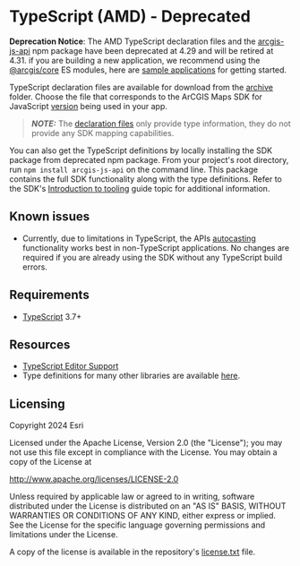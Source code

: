 # TypeScript (AMD) - Deprecated

**Deprecation Notice**: The AMD TypeScript declaration files and the [arcgis-js-api](https://www.npmjs.com/package/arcgis-js-api) npm package have been deprecated at 4.29 and will be retired at 4.31. if you are building a new application, we recommend using the [@arcgis/core](https://developers.arcgis.com/javascript/latest/es-modules/) ES modules, here are [sample applications](https://github.com/Esri/jsapi-resources/tree/main/esm-samples) for getting started.

TypeScript declaration files are available for download from the [archive](./archive/) folder. Choose the file that corresponds to the ArCGIS Maps SDK for JavaScript [version](https://developers.arcgis.com/javascript/latest/install-and-set-up/#amd-modules-via-arcgis-cdn) being used in your app. 

> **_NOTE:_**  The [declaration files](https://www.typescriptlang.org/docs/handbook/2/type-declarations.html#dts-files) only provide type information, they do not provide any SDK mapping capabilities. 

You can also get the TypeScript definitions by locally installing the SDK package from deprecated npm package. From your project's root directory, run `npm install arcgis-js-api` on the command line. This package contains the full SDK functionality along with the type definitions. Refer to the SDK's [Introduction to tooling](https://developers.arcgis.com/javascript/latest/tooling-intro/) guide topic for additional information.

## Known issues

* Currently, due to limitations in TypeScript, the APIs [autocasting](https://developers.arcgis.com/javascript/latest/programming-patterns/#autocasting) functionality works best in non-TypeScript applications. No changes are required if you are already using the SDK without any TypeScript build errors.

## Requirements

* [TypeScript][2] 3.7+

## Resources

* [TypeScript Editor Support][3]
* Type definitions for many other libraries are available [here][4].

## Licensing
Copyright 2024 Esri

Licensed under the Apache License, Version 2.0 (the "License");
you may not use this file except in compliance with the License.
You may obtain a copy of the License at

   http://www.apache.org/licenses/LICENSE-2.0

Unless required by applicable law or agreed to in writing, software
distributed under the License is distributed on an "AS IS" BASIS,
WITHOUT WARRANTIES OR CONDITIONS OF ANY KIND, either express or implied.
See the License for the specific language governing permissions and
limitations under the License.

A copy of the license is available in the repository's [license.txt](https://github.com/Esri/jsapi-resources/blob/master/license.txt) file.

[1]: https://github.com/DefinitelyTyped/DefinitelyTyped/tree/master/types/arcgis-js-api
[2]: http://www.typescriptlang.org/
[3]: https://github.com/Microsoft/TypeScript/wiki/TypeScript-Editor-Support
[4]: https://github.com/DefinitelyTyped/DefinitelyTyped
